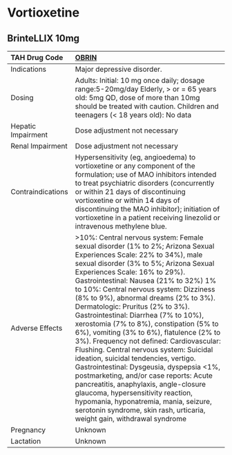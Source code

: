 # Vortioxetine

## BrinteLLIX 10mg

| TAH Drug Code      | [OBRIN](https://www.tahsda.org.tw/drugs/hissearch.php?drug_code=OBRIN)                                                                                                                                                                                                                                                                                                                                                                                                                                                                                                                                                                                                                                                                                                                                                                                                                                            |
|:-------------------|:------------------------------------------------------------------------------------------------------------------------------------------------------------------------------------------------------------------------------------------------------------------------------------------------------------------------------------------------------------------------------------------------------------------------------------------------------------------------------------------------------------------------------------------------------------------------------------------------------------------------------------------------------------------------------------------------------------------------------------------------------------------------------------------------------------------------------------------------------------------------------------------------------------------|
| Indications        | Major depressive disorder.                                                                                                                                                                                                                                                                                                                                                                                                                                                                                                                                                                                                                                                                                                                                                                                                                                                                                        |
| Dosing             | Adults: Initial: 10 mg once daily; dosage range:5-20mg/day Elderly, > or = 65 years old: 5mg QD, dose of more than 10mg should be treated with caution. Children and teenagers (< 18 years old): No data                                                                                                                                                                                                                                                                                                                                                                                                                                                                                                                                                                                                                                                                                                          |
| Hepatic Impairment | Dose adjustment not necessary                                                                                                                                                                                                                                                                                                                                                                                                                                                                                                                                                                                                                                                                                                                                                                                                                                                                                     |
| Renal Impairment   | Dose adjustment not necessary                                                                                                                                                                                                                                                                                                                                                                                                                                                                                                                                                                                                                                                                                                                                                                                                                                                                                     |
| Contraindications  | Hypersensitivity (eg, angioedema) to vortioxetine or any component of the formulation; use of MAO inhibitors intended to treat psychiatric disorders (concurrently or within 21 days of discontinuing vortioxetine or within 14 days of discontinuing the MAO inhibitor); initiation of vortioxetine in a patient receiving linezolid or intravenous methylene blue.                                                                                                                                                                                                                                                                                                                                                                                                                                                                                                                                              |
| Adverse Effects    | >10%: Central nervous system: Female sexual disorder (1% to 2%; Arizona Sexual Experiences Scale: 22% to 34%), male sexual disorder (3% to 5%; Arizona Sexual Experiences Scale: 16% to 29%). Gastrointestinal: Nausea (21% to 32%) 1% to 10%: Central nervous system: Dizziness (8% to 9%), abnormal dreams (2% to 3%). Dermatologic: Pruritus (2% to 3%). Gastrointestinal: Diarrhea (7% to 10%), xerostomia (7% to 8%), constipation (5% to 6%), vomiting (3% to 6%), flatulence (2% to 3%). Frequency not defined: Cardiovascular: Flushing. Central nervous system: Suicidal ideation, suicidal tendencies, vertigo. Gastrointestinal: Dysgeusia, dyspepsia <1%, postmarketing, and/or case reports: Acute pancreatitis, anaphylaxis, angle-closure glaucoma, hypersensitivity reaction, hypomania, hyponatremia, mania, seizure, serotonin syndrome, skin rash, urticaria, weight gain, withdrawal syndrome |
| Pregnancy          | Unknown                                                                                                                                                                                                                                                                                                                                                                                                                                                                                                                                                                                                                                                                                                                                                                                                                                                                                                           |
| Lactation          | Unknown                                                                                                                                                                                                                                                                                                                                                                                                                                                                                                                                                                                                                                                                                                                                                                                                                                                                                                           |

